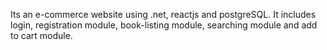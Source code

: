 Its an e-commerce website using .net, reactjs and postgreSQL. It includes login, registration module, book-listing module, searching module and add to cart module.
